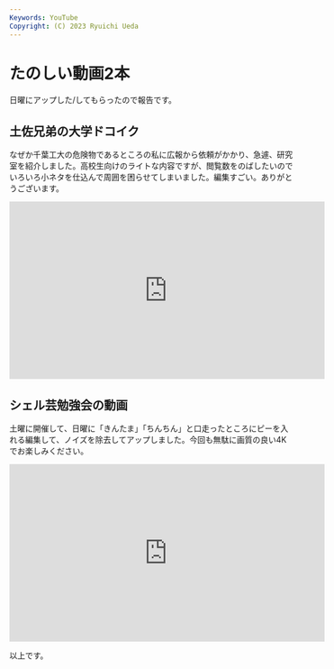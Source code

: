 ```yaml
---
Keywords: YouTube
Copyright: (C) 2023 Ryuichi Ueda
---
```


# たのしい動画2本

日曜にアップした/してもらったので報告です。

## 土佐兄弟の大学ドコイク

なぜか千葉工大の危険物であるところの私に広報から依頼がかかり、急遽、研究室を紹介しました。高校生向けのライトな内容ですが、閲覧数をのばしたいのでいろいろ小ネタを仕込んで周囲を困らせてしまいました。編集すごい。ありがとうございます。

<iframe width="560" height="315" src="https://www.youtube.com/embed/xqd9UoAft2Q?si=3qi5ErqPaD6xZnml" title="YouTube video player" frameborder="0" allow="accelerometer; autoplay; clipboard-write; encrypted-media; gyroscope; picture-in-picture; web-share" allowfullscreen></iframe>


## シェル芸勉強会の動画

土曜に開催して、日曜に「きんたま」「ちんちん」と口走ったところにピーを入れる編集して、ノイズを除去してアップしました。今回も無駄に画質の良い4Kでお楽しみください。

<iframe width="560" height="315" src="https://www.youtube.com/embed/Ow7kh5Eetco?si=aYRsKUJYrXz8B-Ug" title="YouTube video player" frameborder="0" allow="accelerometer; autoplay; clipboard-write; encrypted-media; gyroscope; picture-in-picture; web-share" allowfullscreen></iframe>


以上です。
